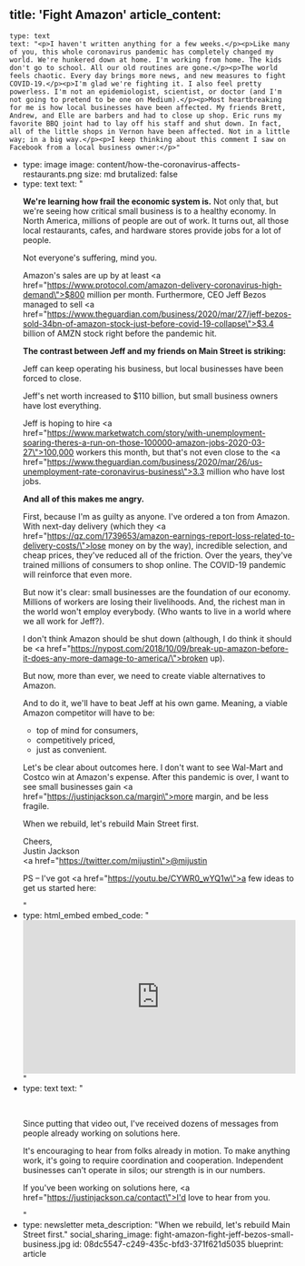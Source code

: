 title: 'Fight Amazon'
article_content:
  -
    type: text
    text: "<p>I haven't written anything for a few weeks.</p><p>Like many of you, this whole coronavirus pandemic has completely changed my world. We're hunkered down at home. I'm working from home. The kids don't go to school. All our old routines are gone.</p><p>The world feels chaotic. Every day brings more news, and new measures to fight COVID-19.</p><p>I'm glad we're fighting it. I also feel pretty powerless. I'm not an epidemiologist, scientist, or doctor (and I'm not going to pretend to be one on Medium).</p><p>Most heartbreaking for me is how local businesses have been affected. My friends Brett, Andrew, and Elle are barbers and had to close up shop. Eric runs my favorite BBQ joint had to lay off his staff and shut down. In fact, all of the little shops in Vernon have been affected. Not in a little way; in a big way.</p><p>I keep thinking about this comment I saw on Facebook from a local business owner:</p>"
  -
    type: image
    image: content/how-the-coronavirus-affects-restaurants.png
    size: md
    brutalized: false
  -
    type: text
    text: "<p><strong>We're learning how frail the economic system is.</strong> Not only that, but we're seeing how critical small business is to a healthy economy. In North America, millions of people are out of work. It turns out, all those local restaurants, cafes, and hardware stores provide jobs for a lot of people.</p><p>Not everyone's suffering, mind you. </p><p>Amazon's sales are up by at least <a href=\"https://www.protocol.com/amazon-delivery-coronavirus-high-demand\">$800 million per month</a>. Furthermore, CEO Jeff Bezos managed to sell&nbsp;<a href=\"https://www.theguardian.com/business/2020/mar/27/jeff-bezos-sold-34bn-of-amazon-stock-just-before-covid-19-collapse\">$3.4 billion</a>&nbsp;of AMZN stock right before the pandemic hit.</p><p><b>The contrast between Jeff and my friends on Main Street is striking:</b></p><p>Jeff can keep operating his business, but local businesses have been forced to close.</p><p>Jeff's net worth increased to $110 billion, but small business owners have lost everything.</p><p>Jeff is hoping to hire <a href=\"https://www.marketwatch.com/story/with-unemployment-soaring-theres-a-run-on-those-100000-amazon-jobs-2020-03-27\">100,000 workers</a> this month, but that's not even close to the <a href=\"https://www.theguardian.com/business/2020/mar/26/us-unemployment-rate-coronavirus-business\">3.3 million</a> who have lost jobs.</p><p><strong>And all of this makes me angry.</strong></p><p>First, because I'm as guilty as anyone. I've ordered a ton from Amazon. With next-day delivery (which they <a href=\"https://qz.com/1739653/amazon-earnings-report-loss-related-to-delivery-costs/\">lose money on</a> by the way), incredible selection, and cheap prices, they've reduced all of the friction. Over the years, they've trained millions of consumers to shop online. The COVID-19 pandemic will reinforce that even more.</p><p>But now it's clear: small businesses are the foundation of our economy. Millions of workers are losing their livelihoods. And, the richest man in the world won't employ everybody. (Who wants to live in a world where we all work for Jeff?).</p><p>I don't think Amazon should be shut down (although, I do think it should be <a href=\"https://nypost.com/2018/10/09/break-up-amazon-before-it-does-any-more-damage-to-america/\">broken up</a>).</p><p>But now, more than ever, we need to create viable alternatives to Amazon.</p><p>And to do it, we'll have to beat Jeff at his own game. Meaning, a viable Amazon competitor will have to be:</p><ul><li>top of mind for consumers,</li><li>competitively priced,</li><li>just as convenient.</li></ul><p>Let's be clear about outcomes here. I don't want to see Wal-Mart and Costco win at Amazon's expense. After this pandemic is over, I want to see small businesses gain <a href=\"https://justinjackson.ca/margin\">more margin</a>, and be less fragile.</p><p>When we rebuild, let's rebuild Main Street first.</p><p>Cheers,<br>Justin Jackson<br><a href=\"https://twitter.com/mijustin\">@mijustin</a></p><p>PS – I've got <a href=\"https://youtu.be/CYWR0_wYQ1w\">a few ideas</a> to get us started here:&nbsp;</p>"
  -
    type: html_embed
    embed_code: "<style>.embed-container { position: relative; padding-bottom: 56.25%; height: 0; overflow: hidden; max-width: 100%; -webkit-filter: grayscale(100%); filter: grayscale(100%); } .embed-container iframe, .embed-container object, .embed-container embed { position: absolute; top: 0; left: 0; width: 100%; height: 100%; }</style><div class='embed-container'><iframe src='https://www.youtube.com/embed/CYWR0_wYQ1w?rel=0' frameborder='0' allowfullscreen></iframe></div>"
  -
    type: text
    text: "<p><br></p><p>Since putting that video out, I've received dozens of messages from people already working on solutions here.</p><p>It's encouraging to hear from folks already in motion. To make anything work, it's going to require coordination and cooperation. Independent businesses can't operate in silos; our strength is in our numbers.</p><p>If you've been working on solutions here, <a href=\"https://justinjackson.ca/contact\">I'd love to hear from you</a>.</p>"
  -
    type: newsletter
meta_description: "When we rebuild, let's rebuild Main Street first."
social_sharing_image: fight-amazon-fight-jeff-bezos-small-business.jpg
id: 08dc5547-c249-435c-bfd3-371f621d5035
blueprint: article

